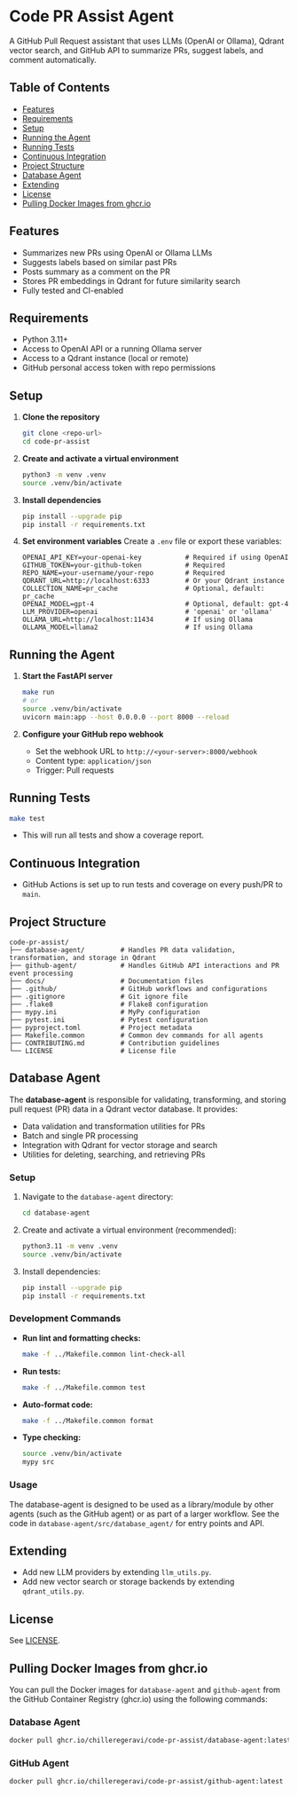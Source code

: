# Code PR Assist Agent

A GitHub Pull Request assistant that uses LLMs (OpenAI or Ollama), Qdrant vector search, and GitHub API to summarize PRs, suggest labels, and comment automatically.

## Table of Contents

- [Features](#features)
- [Requirements](#requirements)
- [Setup](#setup)
- [Running the Agent](#running-the-agent)
- [Running Tests](#running-tests)
- [Continuous Integration](#continuous-integration)
- [Project Structure](#project-structure)
- [Database Agent](#database-agent)
- [Extending](#extending)
- [License](#license)
- [Pulling Docker Images from ghcr.io](#pulling-docker-images-from-ghcrio)

## Features

- Summarizes new PRs using OpenAI or Ollama LLMs
- Suggests labels based on similar past PRs
- Posts summary as a comment on the PR
- Stores PR embeddings in Qdrant for future similarity search
- Fully tested and CI-enabled

## Requirements

- Python 3.11+
- Access to OpenAI API or a running Ollama server
- Access to a Qdrant instance (local or remote)
- GitHub personal access token with repo permissions

## Setup

1. **Clone the repository**

   ```bash
   git clone <repo-url>
   cd code-pr-assist
   ```

2. **Create and activate a virtual environment**

   ```bash
   python3 -m venv .venv
   source .venv/bin/activate
   ```

3. **Install dependencies**

   ```bash
   pip install --upgrade pip
   pip install -r requirements.txt
   ```

4. **Set environment variables**
   Create a `.env` file or export these variables:

   ```env
   OPENAI_API_KEY=your-openai-key           # Required if using OpenAI
   GITHUB_TOKEN=your-github-token           # Required
   REPO_NAME=your-username/your-repo        # Required
   QDRANT_URL=http://localhost:6333         # Or your Qdrant instance
   COLLECTION_NAME=pr_cache                 # Optional, default: pr_cache
   OPENAI_MODEL=gpt-4                       # Optional, default: gpt-4
   LLM_PROVIDER=openai                      # 'openai' or 'ollama'
   OLLAMA_URL=http://localhost:11434        # If using Ollama
   OLLAMA_MODEL=llama2                      # If using Ollama
   ```

## Running the Agent

1. **Start the FastAPI server**

   ```bash
   make run
   # or
   source .venv/bin/activate
   uvicorn main:app --host 0.0.0.0 --port 8000 --reload
   ```

2. **Configure your GitHub repo webhook**
   - Set the webhook URL to `http://<your-server>:8000/webhook`
   - Content type: `application/json`
   - Trigger: Pull requests

## Running Tests

```bash
make test
```

- This will run all tests and show a coverage report.

## Continuous Integration

- GitHub Actions is set up to run tests and coverage on every push/PR to `main`.

## Project Structure

```
code-pr-assist/
├── database-agent/         # Handles PR data validation, transformation, and storage in Qdrant
├── github-agent/           # Handles GitHub API interactions and PR event processing
├── docs/                   # Documentation files
├── .github/                # GitHub workflows and configurations
├── .gitignore              # Git ignore file
├── .flake8                 # Flake8 configuration
├── mypy.ini                # MyPy configuration
├── pytest.ini              # Pytest configuration
├── pyproject.toml          # Project metadata
├── Makefile.common         # Common dev commands for all agents
├── CONTRIBUTING.md         # Contribution guidelines
└── LICENSE                 # License file
```

## Database Agent

The **database-agent** is responsible for validating, transforming, and storing pull request (PR) data in a Qdrant vector database. It provides:
- Data validation and transformation utilities for PRs
- Batch and single PR processing
- Integration with Qdrant for vector storage and search
- Utilities for deleting, searching, and retrieving PRs

### Setup

1. Navigate to the `database-agent` directory:
   ```bash
   cd database-agent
   ```
2. Create and activate a virtual environment (recommended):
   ```bash
   python3.11 -m venv .venv
   source .venv/bin/activate
   ```
3. Install dependencies:
   ```bash
   pip install --upgrade pip
   pip install -r requirements.txt
   ```

### Development Commands

- **Run lint and formatting checks:**
  ```bash
  make -f ../Makefile.common lint-check-all
  ```
- **Run tests:**
  ```bash
  make -f ../Makefile.common test
  ```
- **Auto-format code:**
  ```bash
  make -f ../Makefile.common format
  ```
- **Type checking:**
  ```bash
  source .venv/bin/activate
  mypy src
  ```

### Usage

The database-agent is designed to be used as a library/module by other agents (such as the GitHub agent) or as part of a larger workflow. See the code in `database-agent/src/database_agent/` for entry points and API.

## Extending

- Add new LLM providers by extending `llm_utils.py`.
- Add new vector search or storage backends by extending `qdrant_utils.py`.

## License

See [LICENSE](LICENSE).

## Pulling Docker Images from ghcr.io

You can pull the Docker images for `database-agent` and `github-agent` from the GitHub Container Registry (ghcr.io) using the following commands:

### Database Agent

```bash
docker pull ghcr.io/chilleregeravi/code-pr-assist/database-agent:latest
```

### GitHub Agent

```bash
docker pull ghcr.io/chilleregeravi/code-pr-assist/github-agent:latest
```
